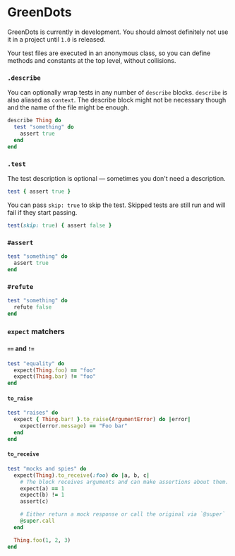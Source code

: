 # GreenDots

GreenDots is currently in development. You should almost definitely not use it in a project until `1.0` is released.

Your test files are executed in an anonymous class, so you can define methods and constants at the top level, without collisions.

### `.describe`
You can optionally wrap tests in any number of `describe` blocks. `describe` is also aliased as `context`. The describe block might not be necessary though and the name of the file might be enough.

```ruby
describe Thing do
  test "something" do
    assert true
  end
end
```

### `.test`
The test description is optional — sometimes you don't need a description.

```ruby
test { assert true }
```

You can pass `skip: true` to skip the test. Skipped tests are still run and will fail if they start passing.

```ruby
test(skip: true) { assert false }
```

### `#assert`

```ruby
test "something" do
  assert true
end
```

### `#refute`

```ruby
test "something" do
  refute false
end
```

### `expect` matchers

#### `==` and `!=`

```ruby
test "equality" do
  expect(Thing.foo) == "foo"
  expect(Thing.bar) != "foo"
end
```

#### `to_raise`

```ruby
test "raises" do
  expect { Thing.bar! }.to_raise(ArgumentError) do |error|
    expect(error.message) == "Foo bar"
  end
end
```

#### `to_receive`

```ruby
test "mocks and spies" do
  expect(Thing).to_receive(:foo) do |a, b, c|
    # The block receives arguments and can make assertions about them.
    expect(a) == 1
    expect(b) != 1
    assert(c)

    # Either return a mock response or call the original via `@super`
    @super.call
  end

  Thing.foo(1, 2, 3)
end
```
